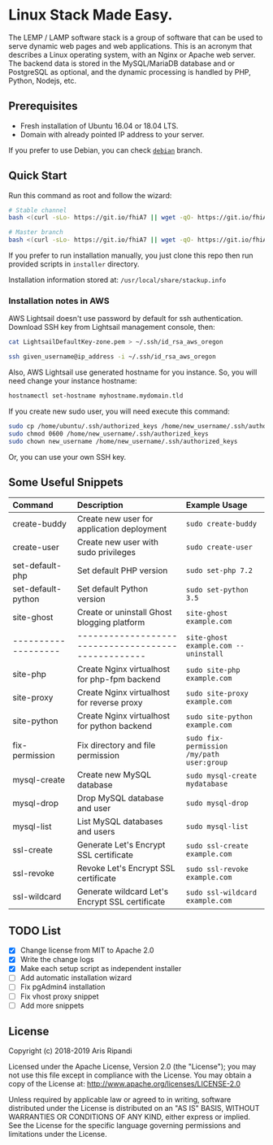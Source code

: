 # Linux Stack Made Easy.

The LEMP / LAMP software stack is a group of software that can be used
to serve dynamic web pages and web applications. This is an acronym
that describes a Linux operating system, with an Nginx or Apache web
server. The backend data is stored in the MySQL/MariaDB database and
or PostgreSQL as optional, and the dynamic processing is handled by
PHP, Python, Nodejs, etc.

## Prerequisites

- Fresh installation of Ubuntu 16.04 or 18.04 LTS.
- Domain with already pointed IP address to your server.

If you prefer to use Debian, you can check [`debian`](//github.com/riipandi/stackup/tree/debian) branch.

## Quick Start

Run this command as root and follow the wizard:

```sh
# Stable channel
bash <(curl -sLo- https://git.io/fhiA7 || wget -qO- https://git.io/fhiA7)

# Master branch
bash <(curl -sLo- https://git.io/fhiA7 || wget -qO- https://git.io/fhiA7) --dev
```

If you prefer to run installation manually, you just clone this repo then run provided scripts in `installer` directory.

Installation information stored at: `/usr/local/share/stackup.info`

### Installation notes in AWS

AWS Lightsail doesn't use password by default for ssh authentication.
Download SSH key from Lightsail management console, then:

```bash
cat LightsailDefaultKey-zone.pem > ~/.ssh/id_rsa_aws_oregon

ssh given_username@ip_address -i ~/.ssh/id_rsa_aws_oregon
```

Also, AWS Lightsail use generated hostname for you instance. So, you will
need change your instance hostname:

```bash
hostnamectl set-hostname myhostname.mydomain.tld
```

If you create new sudo user, you will need execute this command:

```bash
sudo cp /home/ubuntu/.ssh/authorized_keys /home/new_username/.ssh/authorized_keys
sudo chmod 0600 /home/new_username/.ssh/authorized_keys
sudo chown new_username /home/new_username/.ssh/authorized_keys
```

Or, you can use your own SSH key.

## Some Useful Snippets

| Command             | Description                                         | Example Usage
| :------------------ | :-------------------------------------------------- | :------------
| create-buddy        | Create new user for application deployment          | `sudo create-buddy`
| create-user         | Create new user with sudo privileges                | `sudo create-user`
| set-default-php     | Set default PHP version                             | `sudo set-php 7.2`
| set-default-python  | Set default Python version                          | `sudo set-python 3.5`
| site-ghost          | Create or uninstall Ghost blogging platform         | `site-ghost example.com`
| ------------------- | --------------------------------------------------- | `site-ghost example.com --uninstall`
| site-php            | Create Nginx virtualhost for php-fpm backend        | `sudo site-php example.com`
| site-proxy          | Create Nginx virtualhost for reverse proxy          | `sudo site-proxy example.com`
| site-python         | Create Nginx virtualhost for python backend         | `sudo site-python example.com`
| fix-permission      | Fix directory and file permission                   | `sudo fix-permission /my/path user:group`
| mysql-create        | Create new MySQL database                           | `sudo mysql-create mydatabase`
| mysql-drop          | Drop MySQL database and user                        | `sudo mysql-drop`
| mysql-list          | List MySQL databases and users                      | `sudo mysql-list`
| ssl-create          | Generate Let's Encrypt SSL certificate              | `sudo ssl-create example.com`
| ssl-revoke          | Revoke Let's Encrypt SSL certificate                | `sudo ssl-revoke example.com`
| ssl-wildcard        | Generate wildcard Let's Encrypt SSL certificate     | `sudo ssl-wildcard example.com`

## TODO List

- [x] Change license from MIT to Apache 2.0
- [x] Write the change logs
- [x] Make each setup script as independent installer
- [ ] Add automatic installation wizard
- [ ] Fix pgAdmin4 installation
- [ ] Fix vhost proxy snippet
- [ ] Add more snippets

## License

Copyright (c) 2018-2019 Aris Ripandi

Licensed under the Apache License, Version 2.0 (the "License");
you may not use this file except in compliance with the License.
You may obtain a copy of the License at: <http://www.apache.org/licenses/LICENSE-2.0>

Unless required by applicable law or agreed to in writing, software
distributed under the License is distributed on an "AS IS" BASIS,
WITHOUT WARRANTIES OR CONDITIONS OF ANY KIND, either express or implied.
See the License for the specific language governing permissions and
limitations under the License.
